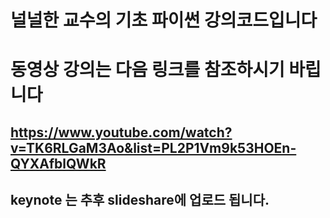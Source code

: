# 널널한 교수의 기초 파이썬 강의코드입니다
# 동영상 강의는 다음 링크를 참조하시기 바립니다
## https://www.youtube.com/watch?v=TK6RLGaM3Ao&list=PL2P1Vm9k53HOEn-QYXAfblQWkR
## keynote 는 추후 slideshare에 업로드 됩니다.
